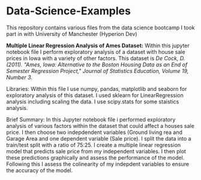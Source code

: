 # Data-Science-Examples
This repository contains various files from the data science bootcamp I took part in with University of Manchester (Hyperion Dev)

**Multiple Linear Regression Analysis of Ames Dataset:**
Within this jupyter notebook file I perform exploratory analysis of a dataset with house sale prices in Iowa with a variety of other factors. This dataset is 
*De Cock, D. (2011). "Ames, Iowa: Alternative to the Boston Housing Data as an End of Semester
Regression Project," Journal of Statistics Education, Volume 19, Number 3.*

Libraries:
Within this file I use numpy, pandas, matplotlib and seaborn for exploratory analysis of this dataset.
I used sklearn for LinearRegression analysis including scaling the data.
I use scipy.stats for some staistics analysis.

Brief Summary:
In this Jupyter notebook file i performed exploratory analysis of various factors within the dataset that could affect a houses sale price. I then choose two indepdendent variables (Ground living rea and Garage Area and one dependent variable (Sale price). I split the data into a train/test split with a ratio of 75:25. I create a multiple linear regression model that predicts sale price from my independent variables. I then plot these predictions graphically and assess the performance of the model. Following this I assess the colinearity of my indepdent variables to ensure the accuracy of the model.

